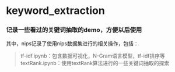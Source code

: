 # keyword_extraction
### 记录一些看过的关键词抽取的demo，方便以后使用
其中，nips记录了使用nips数据集进行的相关操作，包括：
> tf-idf.ipynb：包含数据可视化，N-Gram语言模型，tf-idf排序等
> textRank.ipynb：使用textRank算法进行的一些关键词抽取的探索